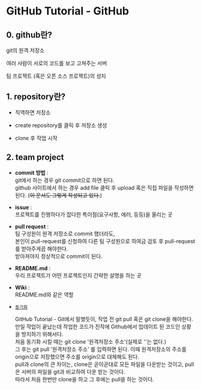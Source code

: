 
# GitHub Tutorial - GitHub

## 0. github란?

git의 원격 저장소

여러 사람이 서로의 코드를 보고 고쳐주는 서버

팀 프로젝트 (혹은 오픈 소스 프로젝트)의 성지

## 1. repository란?

  * 직역하면 저장소
  
  * create repository를 클릭 후 저장소 생성
  
  * clone 후 작업 시작
  
## 2. team project

  * __commit 방법__ : <br/>
  git에서 하는 경우 git commit으로 하면 된다. <br/>
                      github 사이트에서 하는 경우 add file 클릭 후 upload 혹은 직접 파일을 작성하면 된다. (~~이 문서도 그렇게 작성되고 있다.~~)
    

  * __issue__ : <br/> 프로젝트를 진행하다가 잡다한 특이점(요구사항, 에러, 등등)을 올리는 곳 
  
  * __pull request__ : <br/> 팀 구성원이 원격 저장소로 commit 했더라도, <br/>
                       본인이 pull-request를 신청하여 다른 팀 구성원으로 하여금 검토 후 pull-request를 받아주게끔 해야한다. <br/>
                       받아져야지 정상적으로 commit이 된다.
  
  * __README.md__ : <br/> 우리 프로젝트가 어떤 프로젝트인지 간략한 설명을 하는 곳
  
  * __Wiki__ : <br/> README.md와 같은 역할
  
  
  * [`동기화`](https://github.com/frontStudy/github/blob/master/Git.md "깃 게시글로 가기") <br/>
     
    GitHub Tutorial - Git에서 말했듯이, 작업 전 git pull 혹은 git clone을 해야한다. <br/>
    만일 작업이 끝났는데 작업한 코드가 진작에 Github에서 업데이트 된 코드인 상황을 방지하기 위해서다. <br/>
    처음 동기화 시킬 때는 git clone '원격저장소 주소'(실제로 ''는 없다.) <br/>
    그 후는 git pull '원격저장소 주소' 를 입력하면 된다. 이때 원격저장소의 주소를 origin으로 저장했으면 주소를 origin으로 대체해도 된다. <br/>
    pull과 clone의 큰 차이는, clone은 곧이곧대로 모든 파일을 다운받는 것이고, pull은 서버의 파일을 git과 비교하여 다운 받는 것이다. <br/>
    따라서 처음 한번만 clone을 하고 그 후에는 pull을 하는 것이다.
 

